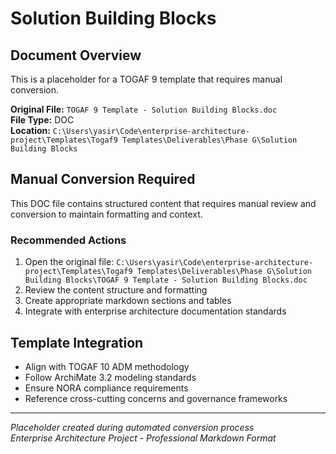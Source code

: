 # Solution Building Blocks

## Document Overview
This is a placeholder for a TOGAF 9 template that requires manual conversion.

**Original File:** `TOGAF 9 Template - Solution Building Blocks.doc`  
**File Type:** DOC  
**Location:** `C:\Users\yasir\Code\enterprise-architecture-project\Templates\Togaf9 Templates\Deliverables\Phase G\Solution Building Blocks`

## Manual Conversion Required
This DOC file contains structured content that requires manual review and conversion to maintain formatting and context.

### Recommended Actions
1. Open the original file: `C:\Users\yasir\Code\enterprise-architecture-project\Templates\Togaf9 Templates\Deliverables\Phase G\Solution Building Blocks\TOGAF 9 Template - Solution Building Blocks.doc`
2. Review the content structure and formatting
3. Create appropriate markdown sections and tables
4. Integrate with enterprise architecture documentation standards

## Template Integration
- Align with TOGAF 10 ADM methodology
- Follow ArchiMate 3.2 modeling standards  
- Ensure NORA compliance requirements
- Reference cross-cutting concerns and governance frameworks

---
*Placeholder created during automated conversion process*  
*Enterprise Architecture Project - Professional Markdown Format*
